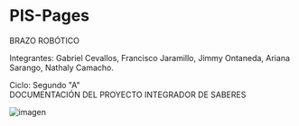 # PIS-Pages

BRAZO ROBÓTICO

Integrantes: Gabriel Cevallos, Francisco Jaramillo, Jimmy Ontaneda, Ariana Sarango, Nathaly Camacho.                                                  

Ciclo: Segundo "A"                                                                                                                                                                                                                                       
DOCUMENTACIÓN DEL PROYECTO INTEGRADOR DE SABERES 


![imagen](https://github.com/ArianaSarango/PIS-Pages/assets/166524335/5e20646b-cd17-4d89-8e0b-176219f0f5d7)

